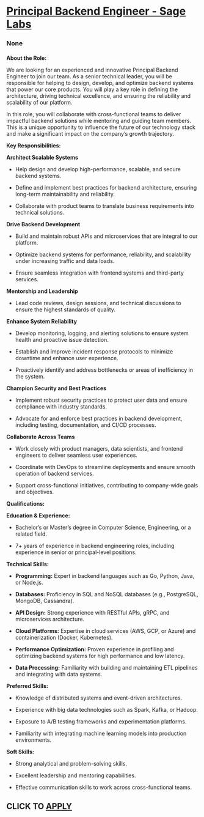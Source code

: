 # [Principal Backend Engineer - Sage Labs](https://www.remotewlb.com/apply/principal-backend-engineer-sage-labs)  
### None  
####  

**About the Role:**

We are looking for an experienced and innovative Principal Backend Engineer to join our team. As a senior technical leader, you will be responsible for helping to design, develop, and optimize backend systems that power our core products. You will play a key role in defining the architecture, driving technical excellence, and ensuring the reliability and scalability of our platform.

In this role, you will collaborate with cross-functional teams to deliver impactful backend solutions while mentoring and guiding team members. This is a unique opportunity to influence the future of our technology stack and make a significant impact on the company’s growth trajectory.

  
 **Key Responsibilities:**

 **Architect Scalable Systems**

  * Help design and develop high-performance, scalable, and secure backend systems.

  * Define and implement best practices for backend architecture, ensuring long-term maintainability and reliability.

  * Collaborate with product teams to translate business requirements into technical solutions.

 **Drive Backend Development**

  * Build and maintain robust APIs and microservices that are integral to our platform.

  * Optimize backend systems for performance, reliability, and scalability under increasing traffic and data loads.

  * Ensure seamless integration with frontend systems and third-party services.

 **Mentorship and Leadership**

  * Lead code reviews, design sessions, and technical discussions to ensure the highest standards of quality.

 **Enhance System Reliability**

  * Develop monitoring, logging, and alerting solutions to ensure system health and proactive issue detection.

  * Establish and improve incident response protocols to minimize downtime and enhance user experience.

  * Proactively identify and address bottlenecks or areas of inefficiency in the system.

 **Champion Security and Best Practices**

  * Implement robust security practices to protect user data and ensure compliance with industry standards.

  * Advocate for and enforce best practices in backend development, including testing, documentation, and CI/CD processes.

 **Collaborate Across Teams**

  * Work closely with product managers, data scientists, and frontend engineers to deliver seamless user experiences.

  * Coordinate with DevOps to streamline deployments and ensure smooth operation of backend services.

  * Support cross-functional initiatives, contributing to company-wide goals and objectives.

 **Qualifications:**

 **Education & Experience:**

  * Bachelor’s or Master’s degree in Computer Science, Engineering, or a related field.

  * 7+ years of experience in backend engineering roles, including experience in senior or principal-level positions.

 **Technical Skills:**

  *  **Programming:** Expert in backend languages such as Go, Python, Java, or Node.js.

  *  **Databases:** Proficiency in SQL and NoSQL databases (e.g., PostgreSQL, MongoDB, Cassandra).

  *  **API Design:** Strong experience with RESTful APIs, gRPC, and microservices architecture.

  *  **Cloud Platforms:** Expertise in cloud services (AWS, GCP, or Azure) and containerization (Docker, Kubernetes).

  *  **Performance Optimization:** Proven experience in profiling and optimizing backend systems for high performance and low latency.

  *  **Data Processing:** Familiarity with building and maintaining ETL pipelines and integrating with data systems.

 **Preferred Skills:**

  * Knowledge of distributed systems and event-driven architectures.

  * Experience with big data technologies such as Spark, Kafka, or Hadoop.

  * Exposure to A/B testing frameworks and experimentation platforms.

  * Familiarity with integrating machine learning models into production environments.

 **Soft Skills:**

  * Strong analytical and problem-solving skills.

  * Excellent leadership and mentoring capabilities.

  * Effective communication skills to work across cross-functional teams.

  
## CLICK TO [APPLY](https://www.remotewlb.com/apply/principal-backend-engineer-sage-labs)

